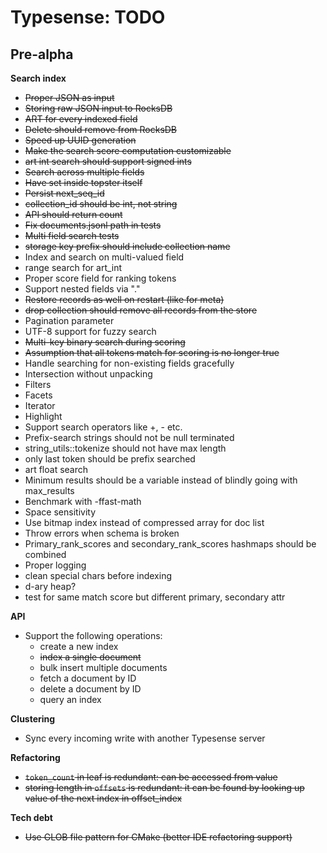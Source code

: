 # Typesense: TODO

## Pre-alpha

**Search index**

- ~~Proper JSON as input~~
- ~~Storing raw JSON input to RocksDB~~
- ~~ART for every indexed field~~
- ~~Delete should remove from RocksDB~~
- ~~Speed up UUID generation~~
- ~~Make the search score computation customizable~~
- ~~art int search should support signed ints~~
- ~~Search across multiple fields~~
- ~~Have set inside topster itself~~
- ~~Persist next_seq_id~~
- ~~collection_id should be int, not string~~
- ~~API should return count~~
- ~~Fix documents.jsonl path in tests~~
- ~~Multi field search tests~~
- ~~storage key prefix should include collection name~~
- Index and search on multi-valued field
- range search for art_int
- Proper score field for ranking tokens
- Support nested fields via "."
- ~~Restore records as well on restart (like for meta)~~
- ~~drop collection should remove all records from the store~~
- Pagination parameter
- UTF-8 support for fuzzy search
- ~~Multi-key binary search during scoring~~
- ~~Assumption that all tokens match for scoring is no longer true~~
- Handle searching for non-existing fields gracefully
- Intersection without unpacking
- Filters
- Facets
- Iterator
- Highlight
- Support search operators like +, - etc.
- Prefix-search strings should not be null terminated
- string_utils::tokenize should not have max length
- only last token should be prefix searched
- art float search
- Minimum results should be a variable instead of blindly going with max_results
- Benchmark with -ffast-math
- Space sensitivity
- Use bitmap index instead of compressed array for doc list
- Throw errors when schema is broken
- Primary_rank_scores and secondary_rank_scores hashmaps should be combined
- Proper logging
- clean special chars before indexing
- d-ary heap?
- test for same match score but different primary, secondary attr

**API**

- Support the following operations:
    - create a new index
    - ~~index a single document~~
    - bulk insert multiple documents
    - fetch a document by ID
    - delete a document by ID
    - query an index       

**Clustering**

- Sync every incoming write with another Typesense server

**Refactoring**

- ~~`token_count` in leaf is redundant: can be accessed from value~~
- ~~storing length in `offsets` is redundant: it can be found by looking up value of the next index in offset_index~~

**Tech debt**

- ~~Use GLOB file pattern for CMake (better IDE refactoring support)~~
